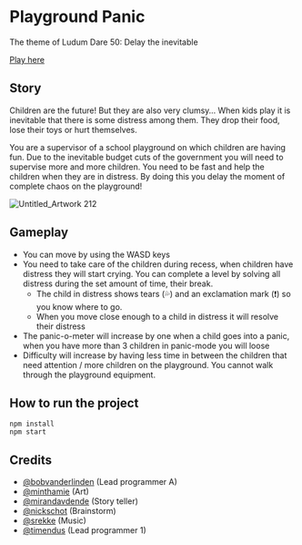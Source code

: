 # Playground Panic

The theme of Ludum Dare 50: Delay the inevitable

[Play here](https://bobvanderlinden.github.io/ld50/)

## Story

Children are the future! But they are also very clumsy… When kids play it is inevitable that there is some distress among them. They drop their food, lose their toys or hurt themselves.

You are a supervisor of a school playground on which children are having fun. Due to the inevitable budget cuts of the government you will need to supervise more and more children. You need to be fast and help the children when they are in distress. By doing this you delay the moment of complete chaos on the playground!

![Untitled_Artwork 212](https://user-images.githubusercontent.com/5811560/161396696-a5c24c4d-e330-4e73-9c09-3bd40ea57359.png)

## Gameplay
- You can move by using the WASD keys
- You need to take care of the children during recess, when children have distress they will start crying. You can complete a level by solving all distress during the set amount of time, their break.
  - The child in distress shows tears (:sweat_drops:) and an exclamation mark (:exclamation:) so you know where to go.
  - When you move close enough to a child in distress it will resolve their distress
- The panic-o-meter will increase by one when a child goes into a panic, when you have more than 3 children in panic-mode you will loose
- Difficulty will increase by having less time in between the children that need attention / more children on the playground.
You cannot walk through the playground equipment.

## How to run the project
```
npm install
npm start
```

## Credits

- [@bobvanderlinden](https://github.com/bobvanderlinden/) (Lead programmer A)
- [@minthamie](https://github.com/minthamie/) (Art)
- [@mirandavdende](https://github.com/mirandavdende) (Story teller)
- [@nickschot](https://github.com/nickschot/) (Brainstorm)
- [@srekke](https://github.com/srekke) (Music)
- [@timendus](https://github.com/timendus) (Lead programmer 1)
